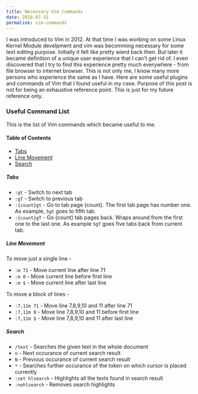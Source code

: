 ```yaml
---
title: Necessary Vim Commands
date: 2018-07-31
permalink: vim-commands
---
```


I was introduced to Vim in 2012.
At that time I was working on some Linux Kernel Module develpment and vim was becomming necessary for some text editing purpose.
Initially it felt like pretty wierd back then.
But later it became definition of a unique user experience that I can't get rid of.
I even discovered that I try to find this experience pretty much everywhere - from file browser to internet browser.
This is not only me, I know many more persons who experience the same as I have.
Here are some useful plugins and commands of Vim that I found useful in my case.
Purpose of this post is not for being an exhaustive reference point.
This is just for my future reference only. 
<br/>


### Useful Command List
This is the list of Vim commands which became useful to me.

#### Table of Contents
- [Tabs](#tabs)
- [Line Movement](#line-movement)
- [Search](#search)

##### Tabs
- `:gt` - Switch to next tab
- `:gT` - Switch to previous tab
- `:{count}gt` - Go to tab page {count}. The first tab page has number one. As example, `5gt` goes to fifth tab.
- `:{count}gT` - Go {count} tab pages back. Wraps around from the first one to the last one. As example `5gT` goes five tabs back from current tab.

##### Line Movement
To move just a single line -
- `:m 71` - Move current line after line 71
- `:m 0` - Move current line before first line
- `:m $` - Move current line after last line

To move a block of lines -
- `:7,11m 71` - Move line 7,8,9,10 and 11 after line 71
- `:7,11m 0` - Move line 7,8,9,10 and 11 before first line
- `:7,11m $` - Move line 7,8,9,10 and 11 after last line


##### Search
- `/text` - Searches the given text in the whole document
- `n` - Next occurance of current search result
- `N` - Previous occurance of current search result
- `*` - Searches further occurance of the token on which cursor is placed currently
- `:set hlsearch` - Highlights all the texts found in search result
- `:nohlsearch` - Removes search highlights
